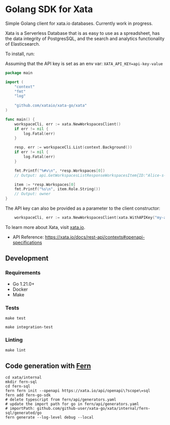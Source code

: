 # Golang SDK for Xata

Simple Golang client for xata.io databases. Currently work in progress.

Xata is a Serverless Database that is as easy to use as a spreadsheet, has the
data integrity of PostgresSQL, and the search and analytics functionality of
Elasticsearch.

To install, run:

Assuming that the API key is set as an env var: `XATA_API_KEY=api-key-value`
```Go
package main

import (
	"context"
	"fmt"
	"log"
	
	"github.com/xataio/xata-go/xata"
)

func main() {
	workspaceCli, err := xata.NewWorkspacesClient() 
	if err != nil {
		log.Fatal(err)
	}

	resp, err := workspaceCli.List(context.Background())
	if err != nil {
		log.Fatal(err)
	}

	fmt.Printf("%#v\n", *resp.Workspaces[0])
	// Output: api.GetWorkspacesListResponseWorkspacesItem{ID:"Alice-s-workspace-abcd", Name:"Alice's workspace", Slug:"Alice-s-workspace", Role:0x1}

	item := *resp.Workspaces[0]
	fmt.Printf("%s\n", item.Role.String())
	// Output: owner
}
```

The API key can also be provided as a parameter to the client constructor:
```Go
	workspaceCli, err := xata.NewWorkspacesClient(xata.WithAPIKey("my-api-key"))
```

To learn more about Xata, visit [xata.io](https://xata.io).

- API Reference: https://xata.io/docs/rest-api/contexts#openapi-specifications

## Development

### Requirements

- Go 1.21.0+
- Docker
- Make

### Tests

```shell
make test
```

```shell
make integration-test
```

### Linting

```shell
make lint
```

## Code generation with [Fern](https://github.com/fern-api/fern)
```shell
cd xata/internal
mkdir fern-sql
cd fern-sql
fern fern init --openapi https://xata.io/api/openapi\?scope\=sql
fern add fern-go-sdk
# delete typescript from fern/api/generators.yaml
# update the import path for go in fern/api/generators.yaml
# importPath: github.com/github-user/xata-go/xata/internal/fern-sql/generated/go
fern generate --log-level debug --local
```

